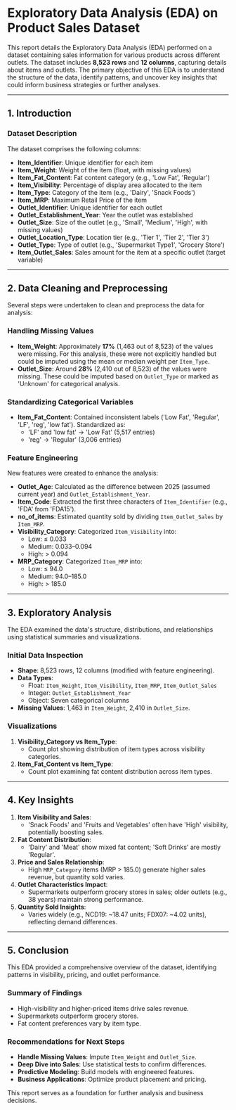 # Exploratory Data Analysis (EDA) on Product Sales Dataset

This report details the Exploratory Data Analysis (EDA) performed on a dataset containing sales information for various products across different outlets. The dataset includes **8,523 rows** and **12 columns**, capturing details about items and outlets. The primary objective of this EDA is to understand the structure of the data, identify patterns, and uncover key insights that could inform business strategies or further analyses.

---

## 1. Introduction

### Dataset Description
The dataset comprises the following columns:
- **Item_Identifier**: Unique identifier for each item
- **Item_Weight**: Weight of the item (float, with missing values)
- **Item_Fat_Content**: Fat content category (e.g., 'Low Fat', 'Regular')
- **Item_Visibility**: Percentage of display area allocated to the item
- **Item_Type**: Category of the item (e.g., 'Dairy', 'Snack Foods')
- **Item_MRP**: Maximum Retail Price of the item
- **Outlet_Identifier**: Unique identifier for each outlet
- **Outlet_Establishment_Year**: Year the outlet was established
- **Outlet_Size**: Size of the outlet (e.g., 'Small', 'Medium', 'High', with missing values)
- **Outlet_Location_Type**: Location tier (e.g., 'Tier 1', 'Tier 2', 'Tier 3')
- **Outlet_Type**: Type of outlet (e.g., 'Supermarket Type1', 'Grocery Store')
- **Item_Outlet_Sales**: Sales amount for the item at a specific outlet (target variable)

---

## 2. Data Cleaning and Preprocessing

Several steps were undertaken to clean and preprocess the data for analysis:

### Handling Missing Values
- **Item_Weight**: Approximately **17%** (1,463 out of 8,523) of the values were missing. For this analysis, these were not explicitly handled but could be imputed using the mean or median weight per `Item_Type`.
- **Outlet_Size**: Around **28%** (2,410 out of 8,523) of the values were missing. These could be imputed based on `Outlet_Type` or marked as 'Unknown' for categorical analysis.

### Standardizing Categorical Variables
- **Item_Fat_Content**: Contained inconsistent labels ('Low Fat', 'Regular', 'LF', 'reg', 'low fat'). Standardized as:
  - 'LF' and 'low fat' → 'Low Fat' (5,517 entries)
  - 'reg' → 'Regular' (3,006 entries)

### Feature Engineering
New features were created to enhance the analysis:
- **Outlet_Age**: Calculated as the difference between 2025 (assumed current year) and `Outlet_Establishment_Year`.
- **Item_Code**: Extracted the first three characters of `Item_Identifier` (e.g., 'FDA' from 'FDA15').
- **no_of_items**: Estimated quantity sold by dividing `Item_Outlet_Sales` by `Item_MRP`.
- **Visibility_Category**: Categorized `Item_Visibility` into:
  - Low: ≤ 0.033
  - Medium: 0.033–0.094
  - High: > 0.094
- **MRP_Category**: Categorized `Item_MRP` into:
  - Low: ≤ 94.0
  - Medium: 94.0–185.0
  - High: > 185.0
---

## 3. Exploratory Analysis

The EDA examined the data's structure, distributions, and relationships using statistical summaries and visualizations.

### Initial Data Inspection
- **Shape**: 8,523 rows, 12 columns (modified with feature engineering).
- **Data Types**: 
  - Float: `Item_Weight`, `Item_Visibility`, `Item_MRP`, `Item_Outlet_Sales`
  - Integer: `Outlet_Establishment_Year`
  - Object: Seven categorical columns
- **Missing Values**: 1,463 in `Item_Weight`, 2,410 in `Outlet_Size`.

### Visualizations
1. **Visibility_Category vs Item_Type**:
   - Count plot showing distribution of item types across visibility categories.
2. **Item_Fat_Content vs Item_Type**:
   - Count plot examining fat content distribution across item types.

---

## 4. Key Insights

1. **Item Visibility and Sales**:
   - 'Snack Foods' and 'Fruits and Vegetables' often have 'High' visibility, potentially boosting sales.
2. **Fat Content Distribution**:
   - 'Dairy' and 'Meat' show mixed fat content; 'Soft Drinks' are mostly 'Regular'.
3. **Price and Sales Relationship**:
   - High `MRP_Category` items (MRP > 185.0) generate higher sales revenue, but quantity sold varies.
4. **Outlet Characteristics Impact**:
   - Supermarkets outperform grocery stores in sales; older outlets (e.g., 38 years) maintain strong performance.
5. **Quantity Sold Insights**:
   - Varies widely (e.g., NCD19: ~18.47 units; FDX07: ~4.02 units), reflecting demand differences.

---

## 5. Conclusion

This EDA provided a comprehensive overview of the dataset, identifying patterns in visibility, pricing, and outlet performance.

### Summary of Findings
- High-visibility and higher-priced items drive sales revenue.
- Supermarkets outperform grocery stores.
- Fat content preferences vary by item type.

### Recommendations for Next Steps
- **Handle Missing Values**: Impute `Item_Weight` and `Outlet_Size`.
- **Deep Dive into Sales**: Use statistical tests to confirm differences.
- **Predictive Modeling**: Build models with engineered features.
- **Business Applications**: Optimize product placement and pricing.

This report serves as a foundation for further analysis and business decisions.
